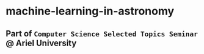 # machine-learning-in-astronomy

## Part of `Computer Science Selected Topics Seminar` @ Ariel University
